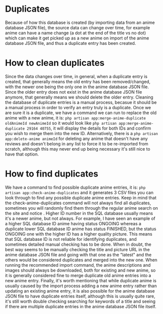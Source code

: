 # Duplicates

Because of how this database is created (by importing data from an anime database JSON file), the source data can change over time, for example anime can have a name change (a dot at the end of the title vs no dot) which can make it get picked up as a new anime on import of the anime database JSON file, and thus a duplicate entry has been created.


# How to clean duplicates

Since the data changes over time, in general, when a duplicate entry is created, that generally means the old entry has been removed/changed, with the newer one being the only one in the anime database JSON file. Since the older entry does not exist in the anime database JSON file anymore, that generally means we should delete the older entry. Cleaning the database of duplicate entries is a manual process, becasue it should be a manual process in order to verify an entry truly is a duplicate. Once we are sure it is a duplicate, we have a command we can run to replace the old anime with a new anime, it is: `php artisan app:merge-anime-duplicate oldAnimeId newAnimeId` so it would look like `php artisan app:merge-anime-duplicate 29164 40755`, it will display the details for both IDs and confirm you wish to merge them into the new ID. Alternatively, there is a `php artisan app:delete-anime animeId` for deleting any anime that doesn't have any reviews and doesn't belong in any list to force it to be re-imported from scratch, although this may never end up being necessary it's still nice to have that option.

# How to find duplicates

We have a command to find possible duplicate anime entries, it is: `php artisan app:check-anime-duplicates` and it generates 3 CSV files you can look through to find any possible duplicate anime entries. Keep in mind that the check-anime-duplicates command will not always find all duplicates, sometimes you will randomly find them through the regular anime search on the site and notice . Higher ID number in the SQL database usually means it's a newer anime, but not always. For example, I have seen an example of a higher SQL database ID anime having status ONGOING whereas a duplicate lower SQL database ID anime has status FINISHED, but the status ONGOING one with the higher ID has a higher quality picture. This means that SQL database ID is not reliable for identifying duplicates, and sometimes detailed manual checking has to be done. When in doubt, the best way seems to be manually checking the title and picture URL in the anime database JSON file and going with that one as the "latest" and the others would be considered duplicates and merged into the new one. When running the recommended import command, the anime descriptions and images should always be downloaded, both for existing and new anime, so it is generally considered fine to merge duplicate old anime entries into a new anime entry. Finally, it's worth mentioning that while duplicate anime is usually caused by the import process adding a new anime entry rather than updating an existing anime entry, it is also possible for the anime database JSON file to have duplicate entries itself, although this is usually quite rare, it's still worth double checking searching for keywords of a title and seeing if there are multiple duplicate entries in the anime database JSON file itself.